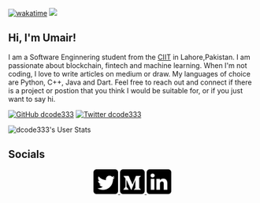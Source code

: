 [![wakatime](https://wakatime.com/badge/user/18a55e97-f175-44d4-b269-5e148339a0d8.svg)](https://wakatime.com/@18a55e97-f175-44d4-b269-5e148339a0d8)
<img src="https://user-images.githubusercontent.com/98689944/227777768-d27c0d5e-2b04-48bf-bc75-9dee25d5537e.png">
 

<h2>Hi, I'm Umair!</h2>
<p>I am a Software Enginnering student from the <a href="https://www.comsats.edu.pk/">CIIT</a> in Lahore,Pakistan. I am passionate about blockchain, fintech and machine learning. When I'm not coding, I love to write articles on medium or draw. My languages of choice are Python, C++, Java and Dart. Feel free to reach out and connect if there is a project or postion that you think I would be suitable for, or if you just want to say hi. 
</em></p>

[![GitHub dcode333](https://img.shields.io/github/followers/dcode333?label=follow&style=social)](https://github.com/dcode333)
[![Twitter dcode333](https://img.shields.io/twitter/follow/dcode333?label=Follow)](https://twitter.com/dcode333)

![dcode333's User Stats](https://github-readme-stats.vercel.app/api?username=dcode333&show_icons=true&title_color=fff&icon_color=79ff97&text_color=9f9f9f&bg_color=151515)

## Socials
<div align="center">
  <a href="https://twitter.com/">
  <img width="50" alt="" width="22px" src="https://github.com/gregyjames/gregyjames/blob/master/images/tw.png"/>
</a>

<a href="https://www.upwork.com/freelancers/~019ddcdb12c76019af">
  <img width="50" alt="" width="22px" src="https://github.com/gregyjames/gregyjames/blob/master/images/medium.png"/>
</a>
<a href="inkedin.com/in/mohammad-umair-978236264//">
  <img width="50" alt="" width="22px" src="https://github.com/gregyjames/gregyjames/blob/master/images/li.png" />
</a>
  </div>

